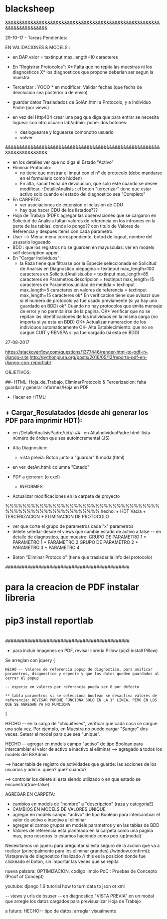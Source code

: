 # blacksheep

&&&&&&&&&&&&&&&&&&&&&&&&&&&&&&&&&&&&&&&&&&&&&&&&&&&&&&&&&&&&&&&&&&&&&&

29-10-17 - Tareas Pendientes:

EN VALIDACIONES & MODELS :
- en DAP.valor = textinput max_length=10 caracteres

- En "Registrar Protocolos":
	X* Falta que no repita las muestras ni los diagnosticos
	X* los diagnosticos que propone deberian ser segun la muestra

- Tercerizar : 
YOOO	* en modificar: Validar fechas (que fecha de devolucion sea posterior a de envio)


- guardar datos Trasladados de SolAn.html a Protocolo, y a  Individuo Padre (por views)


- en vez del Http404 crear una pag que diga que para entrar se necesita loguear con otro usuario lab/admin. poner dos botones: 
	* desloguearse y loguearse comonotro usuario
	* volver


&&&&&&&&&&&&&&&&&&&&&&&&&&&&&&&&&&&&&&&&&&&&&&&&&&&&&&&&&&&&&&&&&&&&&&
- en los detalles ver que no diga el Estado "Activo"
- Eliminar Protocolo:
	* no tiene que mostrar el imput con el n° de protocolo (debe mandarse en el formulario como hidden)
	* En alta, sacar fecha de devolucion, que solo este cuando se desee modificar.
-DetalleAnalisis :  el boton "tercerizar" tiene que estar activo solo cuando el estado del diagnostico sea "Completo"
- En CARPETA:
	* ver asociaciones de extension e inclusion de CDU
	* hay que hacer CDU de los listados???
- Hoja de Trabajo (PDF): agregar las observaciones que se cargaron en Solicitud de Analisis
faltan valores de referencia en los infromes en la parte de las tablas. donde lo pongo?? con titulo de Valores de Referencia y despues items con cada parametro.
- User --> Menu: menu correspondiente, botod de logout, nombre del ususario logueado
- BDD :  que los registros no se guarden en mayusculas: ver en models self description upper
- En "Cargar Individuos":
	* la Raza tiene que filtrarse por la Especie seleccionada en Solicitud de Analisis
en Diagnostico.piepagina = textinput max_length=100 caracteres
en SolicitudAnalisis.obs = textinput max_length=85 caracteres
en Parametros.descripcion = textinput max_length=15 caracteres
en Parametros.unidad de medida = textinput max_length=5 caracteres
en valores de referencia = textinput max_length=15 caracteres
	ok* En verificacion tiene que avisazr que si el numero de protocolo ya fue usado previamente (si ya hay uno guardado en BDD)
	ok* Cuando no hay protocolos que emita mensaje de error y no permita irse de la pagina.
	OK* Verificar que no se repitan las identificaciones de los individuos en la misma carga (no importa si ya esta en BDD)
	OK* Actualizar numeracion de los individuos automaticamente
OK- Alta Establecimiento: que no se cargue CUIT y RENSPA si ya fue cargado (si esta en BDD)

27-08-2017

https://stackoverflow.com/questions/1377446/render-html-to-pdf-in-django-site
http://pythonpiura.org/posts/2016/05/13/reporte-pdf-en-django-con-reportlab/

OBJETIVOS:

##- HTML: Hoja_de_Trabajo, EliminarProtocolo & Tercerizacion: falta guardar y generar informes/Hoja en PDF

- Hacer en HTML: 
## + Cargar_Resulatados (desde ahi generar los PDF para imprimir HDT): 
- en /DetalleAnalisisPadre/(id)/:
##- en AltaIndividuoPadre.html: lista número de órden que sea autoincremental (JS)

- Alta Diagnostico: 
 	+ vista previa: Boton junto a "guardar" & modal(html)
- en ver_detAn.html: columna "Estado"
- PDF a generar: (o exel)
	+ INFORMES
- Actualizar modificaciones en la carpeta de proyecto

%%%%%%%%%%%%%%%%%%%%%%%%%%%%%%%%%%%%%%%%%%%%%%%%%%%%%%%%%%
hecho:
	+ HDT Vacía
	+ TERCERIZACION
	+ ELIMINACION DE PROTOCOLO
- ver que corte el grupo de parametros cada "x" parametros
- delete setedar desde el views que cambie estado de activo a false
-- en detalle de diagnostico, que muestre:
		GRUPO DE PARAMETRO 1
			* PARAMETRO 1
			* PARAMETRO 2
		GRUPO DE PARAMETRO 2
			* PARAMETRO 3
			* PARAMETRO 4
+ Boton "Eliminar Protocolo" (tiene que trasladar la info del protocolo)

#############################################
#											#
# para la creacion de PDF instalar libreria	#
# pip3 install reportlab					#
# 											#
#############################################

* para incluir imagenes en PDF, revisar libreria Pillow  (pip3 install Pillow)








Se arreglan con jquery {

	HECHO -- Valores de referencia popup de diagnostico, para unificar parametros, diagnostico y especie y que los datos queden guardados al cerrar el popup
	
	-- especie en valores por referencia pueda ser 0 por defecto

	** tabla parametros si se selecciona boolean se desactiva valores de referencia: REVISAR PORQUE FUNCIONA SOLO EN LA 1° LINEA, PERO EN LOS QUE SE AGREGAN YA NO FUNCIONA

}

HECHO -- en la carga de "chiquiteses", verificar que cada cosa se cargue una sola vez. Por ejemplo, en Muestra no puedo cargar "Sangre" dos veces. Setear el model para que sea "unique".

HECHO -- agregar en models campo "activo" de tipo Boolean para intercambiar el valor de activo a inactivo al eliminar --> agregado a todos los models del BSAdmin

--> hacer tabla de registro de actividades que guarde: las acciones de los usuarios y admin. quien? que? cuando?

--> controlar los delete si esta siendo utilizado o en que estado se encuentra(true-false)

AGREGAR EN CARPETA:
- cambios en models de "nombre" a "descripcion" (raza y categoriaE)
- CAMBIOS EN MODELS DE VALORES UNIQUE
- agregar en models campo "activo" de tipo Boolean para intercambiar el valor de activo a inactivo al eliminar
- agregar el campo grupos en models parametros y en las tablas de BDD
- Valores de referencia esta planteado en la carpeta como una pagina mas, pero nosotros lo estamos haciendo como pop-up(modal)

 Necesitamos un jqueru para preguntar si esta seguro de la accion que va a realizar (principalmente para los eliminar grandes)
//window.confirm(); 
 Vistaprevia de diagnostico finalizado
// this es la posicion donde fue clickeado el boton, sin importar las veces que se repita
	
nueva palabra: OPTIMIZACION, codigo limpio
PoC : Pruebas de Concepto (Proof of Concept)

youtube: django 1.9 tutorial how to turn data to json ot xml






-- views y urls de bsuser
-- en diagnostico "VISTA PREVIA" en un modal que arregle los datos cargados para previsualizar Hoja de Trabajo


a futuro:
HECHO-- tipo de datos: arreglar visualmente